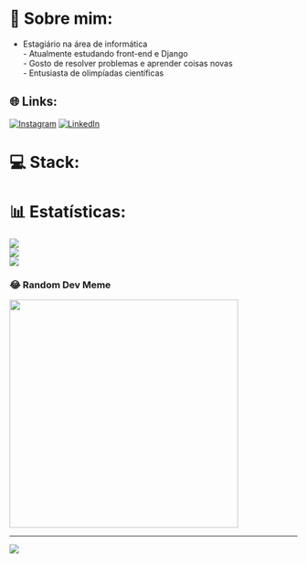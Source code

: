 # 💫 Sobre mim:
- Estagiário na área de informática<br>- Atualmente estudando front-end e Django<br>- Gosto de resolver problemas e aprender coisas novas<br>- Entusiasta de olimpíadas científicas


## 🌐 Links:
[![Instagram](https://img.shields.io/badge/Instagram-%23E4405F.svg?logo=Instagram&logoColor=white)](https://instagram.com/lucas.eags) [![LinkedIn](https://img.shields.io/badge/LinkedIn-%230077B5.svg?logo=linkedin&logoColor=white)](https://linkedin.com/in/lucas-gomes-7330a330a) 

# 💻 Stack:

# 📊 Estatísticas:
![](https://github-readme-stats.vercel.app/api?username=LucasEags&theme=transparent&hide_border=true&include_all_commits=false&count_private=false)<br/>
![](https://github-readme-streak-stats.herokuapp.com/?user=LucasEags&theme=transparent&hide_border=true)<br/>
![](https://github-readme-stats.vercel.app/api/top-langs/?username=LucasEags&theme=transparent&hide_border=true&include_all_commits=false&count_private=false&layout=compact)



### 😂 Random Dev Meme
<img src='https://memer-new.vercel.app/' style="height: 400px;"/>

---
[![](https://visitcount.itsvg.in/api?id=LucasEags&icon=10&color=1)](https://visitcount.itsvg.in)

<!-- Proudly created with GPRM ( https://gprm.itsvg.in ) -->
